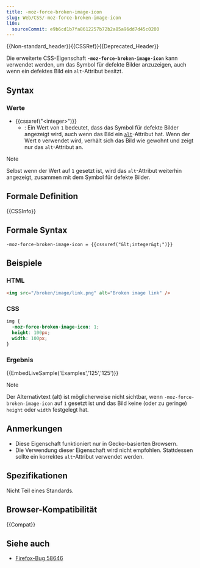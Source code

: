 ```yaml
---
title: -moz-force-broken-image-icon
slug: Web/CSS/-moz-force-broken-image-icon
l10n:
  sourceCommit: e9b6cd1b7fa8612257b72b2a85a96dd7d45c0200
---
```


{{Non-standard_header}}{{CSSRef}}{{Deprecated_Header}}

Die erweiterte CSS-Eigenschaft **`-moz-force-broken-image-icon`** kann verwendet werden, um das Symbol für defekte Bilder anzuzeigen, auch wenn ein defektes Bild ein `alt`-Attribut besitzt.

## Syntax

### Werte

- {{cssxref("&lt;integer&gt;")}}
  - : Ein Wert von `1` bedeutet, dass das Symbol für defekte Bilder angezeigt wird, auch wenn das Bild ein [`alt`](/de/docs/Web/HTML/Reference/Elements/img#alt)-Attribut hat. Wenn der Wert `0` verwendet wird, verhält sich das Bild wie gewohnt und zeigt nur das `alt`-Attribut an.

> [!NOTE]
> Selbst wenn der Wert auf `1` gesetzt ist, wird das `alt`-Attribut weiterhin angezeigt, zusammen mit dem Symbol für defekte Bilder.

## Formale Definition

{{CSSInfo}}

## Formale Syntax

```plain
-moz-force-broken-image-icon = {{cssxref("&lt;integer&gt;")}}
```

## Beispiele

### HTML

```html
<img src="/broken/image/link.png" alt="Broken image link" />
```

### CSS

```css
img {
  -moz-force-broken-image-icon: 1;
  height: 100px;
  width: 100px;
}
```

### Ergebnis

{{EmbedLiveSample('Examples','125','125')}}

> [!NOTE]
> Der Alternativtext (alt) ist möglicherweise nicht sichtbar, wenn `-moz-force-broken-image-icon` auf `1` gesetzt ist und das Bild keine (oder zu geringe) `height` oder `width` festgelegt hat.

## Anmerkungen

- Diese Eigenschaft funktioniert nur in Gecko-basierten Browsern.
- Die Verwendung dieser Eigenschaft wird nicht empfohlen. Stattdessen sollte ein korrektes `alt`-Attribut verwendet werden.

## Spezifikationen

Nicht Teil eines Standards.

## Browser-Kompatibilität

{{Compat}}

## Siehe auch

- [Firefox-Bug 58646](https://bugzil.la/58646)
